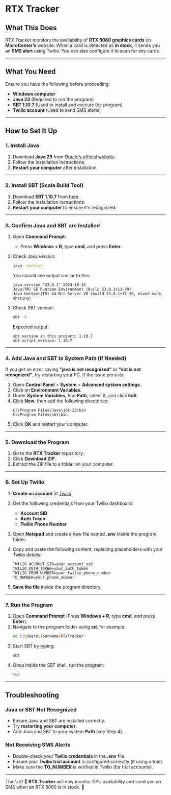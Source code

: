 # **RTX Tracker**

## **What This Does**
RTX Tracker monitors the availability of **RTX 5080 graphics cards** on **MicroCenter’s** website. When a card is detected as **in stock**, it sends you an **SMS alert** using Twilio. You can also configure it to scan for any cards.

---

## **What You Need**
Ensure you have the following before proceeding:

- **Windows computer**
- **Java 23** (Required to run the program)
- **SBT 1.10.7** (Used to install and execute the program)
- **Twilio account** (Used to send SMS alerts)

---

## **How to Set It Up**

### **1. Install Java**
1. Download **Java 23** from [Oracle’s official website](https://www.oracle.com/java/technologies/javase/jdk23-archive-downloads.html).
2. Follow the installation instructions.
3. **Restart your computer** after installation.

---

### **2. Install SBT (Scala Build Tool)**
1. Download **SBT 1.10.7** from [here](https://www.scala-sbt.org/download.html).
2. Follow the installation instructions.
3. **Restart your computer** to ensure it's recognized.

---

### **3. Confirm Java and SBT are Installed**
1. Open **Command Prompt**:
   - Press **Windows + R**, type **cmd**, and press **Enter**.

2. Check Java version:  
   ```sh  
   java -version  
   ```  
   You should see output similar to this:  
   ```  
   java version "23.0.1" 2024-10-15  
   Java(TM) SE Runtime Environment (build 23.0.1+11-39)  
   Java HotSpot(TM) 64-Bit Server VM (build 23.0.1+11-39, mixed mode, sharing)  
   ```

3. Check SBT version:  
   ```sh  
   sbt -V  
   ```  
   Expected output:  
   ```  
   sbt version in this project: 1.10.7  
   sbt script version: 1.10.7  
   ```

---

### **4. Add Java and SBT to System Path (If Needed)**
If you get an error saying **"java is not recognized"** or **"sbt is not recognized"**, try restarting your PC. If the issue persists:

1. Open **Control Panel** > **System** > **Advanced system settings**.
2. Click on **Environment Variables**.
3. Under **System Variables**, find **Path**, select it, and click **Edit**.
4. Click **New**, then add the following directories:  
   ```  
   C:\Program Files\Java\jdk-23\bin  
   C:\Program Files\sbt\bin  
   ```
5. Click **OK** and restart your computer.

---

### **5. Download the Program**
1. Go to the **RTX Tracker** repository.
2. Click **Download ZIP**.
3. Extract the ZIP file to a folder on your computer.

---

### **6. Set Up Twilio**
1. **Create an account** at [Twilio](https://www.twilio.com/).
2. Get the following credentials from your Twilio dashboard:
   - **Account SID**
   - **Auth Token**
   - **Twilio Phone Number**

3. Open **Notepad** and create a new file named **.env** inside the program folder.
4. Copy and paste the following content, replacing placeholders with your Twilio details:  
   ```  
   TWILIO_ACCOUNT_SID=your_account_sid  
   TWILIO_AUTH_TOKEN=your_auth_token  
   TWILIO_FROM_NUMBER=your_twilio_phone_number  
   TO_NUMBER=your_phone_number  
   ```
5. **Save the file** inside the program directory.

---

### **7. Run the Program**
1. Open **Command Prompt** (Press **Windows + R**, type **cmd**, and press **Enter**).
2. Navigate to the program folder using **cd**, for example:  
   ```sh  
   cd C:\Users\YourName\RTXTracker  
   ```
3. Start SBT by typing:  
   ```sh  
   sbt  
   ```
4. Once inside the SBT shell, run the program:  
   ```sh  
   run  
   ```

---

## **Troubleshooting**
### **Java or SBT Not Recognized**
- Ensure Java and SBT are installed correctly.
- Try **restarting your computer**.
- Add Java and SBT to your system **Path** (see Step 4).

### **Not Receiving SMS Alerts**
- Double-check your **Twilio credentials** in the **.env** file.
- Ensure your **Twilio trial account** is configured correctly (if using a trial).
- Make sure the **TO_NUMBER** is verified in Twilio (for trial accounts).

---

That’s it! 🎉 **RTX Tracker** will now monitor GPU availability and send you an SMS when an RTX 5080 is in stock. 🚀  
